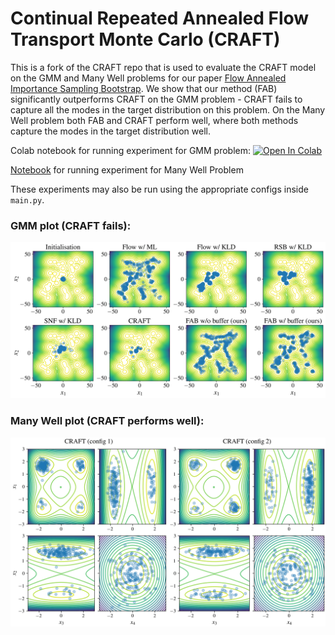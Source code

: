 # Continual Repeated Annealed Flow Transport Monte Carlo (CRAFT)

This is a fork of the CRAFT repo that is used to evaluate the CRAFT model on the GMM and Many Well problems for 
our paper [Flow Annealed Importance Sampling Bootstrap](https://arxiv.org/abs/2208.01893).
We show that our method (FAB) significantly outperforms CRAFT on the GMM problem - CRAFT fails to capture all the modes in the target distribution on this problem.
On the Many Well problem both FAB and CRAFT perform well, where both methods capture the modes in the target distribution well.

Colab notebook for running experiment for GMM problem:
<a href="https://colab.research.google.com/github/lollcat/annealed_flow_transport/blob/master/craft_gmm.ipynb" target="_parent"><img src="https://colab.research.google.com/assets/colab-badge.svg" alt="Open In Colab"/></a>

[Notebook](craft_manywell_train_eval.ipynb) for running experiment for Many Well Problem

These experiments may also be run using the appropriate configs inside `main.py`.

### GMM plot (CRAFT fails):
![Gaussian Mixture Model samples vs contours](MoG.png)

### Many Well plot (CRAFT performs well):
![CRAFT on the Many Well problem](many_well_craft.png)

